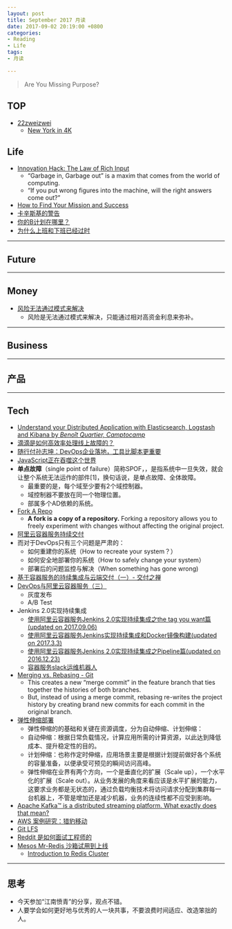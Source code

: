 ```yaml
---
layout: post
title: September 2017 月读
date: 2017-09-02 20:19:00 +0800
categories:
- Reading
- Life
tags:
- 月读

---
```


<blockquote class="blockquote-center">
<p>Are You Missing Purpose? </p>
</blockquote>

## TOP

- [22zweizwei](https://www.youtube.com/user/22zweizwei/feed)
	- [New York in 4K](https://www.youtube.com/watch?v=TmDKbUrSYxQ)


## Life

- [Innovation Hack: The Law of Rich Input](https://medium.com/the-mission/innovation-hack-the-law-of-rich-input-d43d8f4e1911)
	- “Garbage in, Garbage out” is a maxim that comes from the world of computing.
	- “If you put wrong figures into the machine, will the right answers come out?”
- [How to Find Your Mission and Success](https://medium.com/the-mission/how-to-find-your-mission-and-success-f24b9cd69fcb)
- [卡辛斯基的警告](http://survivor.ruanyifeng.com/future/unabomber.html)
- [你的B计划在哪里？](http://survivor.ruanyifeng.com/plan-b/plan-b.html)
- [为什么上班和下班已经过时](http://survivor.ruanyifeng.com/collapse/remote-work.html)

----

## Future




----

## Money

- [风险无法通过模式来解决](https://zhuanlan.zhihu.com/p/28683047)
	- 风险是无法通过模式来解决，只能通过相对高资金利息来弥补。

----

## Business




----

## 产品



----

## Tech

- [Understand your Distributed Application with Elasticsearch, Logstash and Kibana by *Benoît Quartier, Camptocamp*](https://portal.klewel.com/watch/webcast/elasticsearch-meetup-november-2016/talk/1)
- [滴滴是如何高效率处理线上故障的？](http://www.infoq.com/cn/news/2017/08/didi-ops-practise)
- [随行付孙志坤：DevOps企业落地，工具比脚本更重要](https://mp.weixin.qq.com/s?__biz=MzIzNjUxMzk2NQ==&mid=2247485633&idx=1&sn=ce24f039077b6baf6e6e2fd6ba3e7adb)
- [JavaScript正在吞噬这个世界](http://www.infoq.com/cn/news/2017/08/JavaScript-eating-world)
- **单点故障**（single point of failure）简称SPOF，，是指系统中一旦失效，就会让整个系统无法运作的部件[1]，换句话说，是单点故障、全体故障。
	- 最重要的是，每个域至少要有2个域控制器。
	- 域控制器不要放在同一个物理位置。
	- 部属多个AD依赖的系统。
- [Fork A Repo](https://help.github.com/articles/fork-a-repo/)
	- **A fork is a copy of a repository.** Forking a repository allows you to freely experiment with changes without affecting the original project.
- [阿里云容器服务持续交付](https://github.com/AliyunContainerService/DevOps)
- 而对于DevOps只有三个问题是严肃的：
	- 如何重建你的系统（How to recreate your system？）
	- 如何安全地部署你的系统（How to safely change your system）
	- 部署后的问题监控与解决（When something has gone wrong)
- [基于容器服务的持续集成与云端交付（一）- 交付之禅](http://www.infoq.com/cn/articles/CICDInCaaS-DeliveryPrinciple)
- [DevOps与阿里云容器服务（三）](https://yq.aliyun.com/articles/58414)
	- 灰度发布
	- A/B Test
- Jenkins 2.0实现持续集成
	- [使用阿里云容器服务Jenkins 2.0实现持续集成之the tag you want篇(updated on 2017.09.06)](https://yq.aliyun.com/articles/72703)
	- [使用阿里云容器服务Jenkins实现持续集成和Docker镜像构建(updated on 2017.3.3)](https://yq.aliyun.com/articles/53971)
	- [使用阿里云容器服务Jenkins 2.0实现持续集成之Pipeline篇(updated on 2016.12.23)](https://yq.aliyun.com/articles/64970)
	- [容器服务slack运维机器人](https://yq.aliyun.com/articles/58422)
- [Merging vs. Rebasing - Git](https://www.atlassian.com/git/tutorials/merging-vs-rebasing)
	- This creates a new “merge commit” in the feature branch that ties together the histories of both branches.
	- But, instead of using a merge commit, rebasing re-writes the project history by creating brand new commits for each commit in the original branch.
- [弹性伸缩部署](https://yq.aliyun.com/articles/4226)
	- 弹性伸缩的的基础和关键在资源调度，分为自动伸缩、计划伸缩：
	- 自动伸缩：根据日常负载情况，计算应用所需的计算资源，以此达到降低成本、提升稳定性的目的。
	- 计划伸缩：也称作定时伸缩，应用场景主要是根据计划提前做好各个系统的容量准备，以便承受可预见的瞬间访问高峰。
	- 弹性伸缩在业界有两个方向，一个是垂直化的扩展（Scale up），一个水平化的扩展（Scale out）。从业务发展的角度来看应该是水平扩展的能力，这要求业务都是无状态的，通过负载均衡技术将访问请求分配到集群每一台机器上，不管是增加还是减少机器，业务的连续性都不应受到影响。
- [Apache Kafka™ is a distributed streaming platform. What exactly does that mean?](https://kafka.apache.org/intro.html)
- [AWS 案例研究：猎豹移动](https://aws.amazon.com/cn/solutions/case-studies/cheetah-mobile/?hp=tile)
- [Git LFS](https://www.atlassian.com/git/tutorials/git-lfs)
- [Reddit 是如何面试工程师的](https://mp.weixin.qq.com/s?__biz=MzIwMzg1ODcwMw==&mid=2247486804&idx=1&sn=0f8a9e8e0ef78ee3c817100921286bdf)
- [Mesos Mr-Redis 沙箱试用到上线](http://dockone.io/article/2658)
	- [Introduction to Redis Cluster](http://intro2libsys.com/focused-redis-topics/day-one/intro-redis-cluster)


----

## 思考

- 今天参加“江南愤青”的分享，观点不错。
- 人要学会如何更好地与优秀的人一块共事，不要浪费时间适应、改造笨拙的人。
	